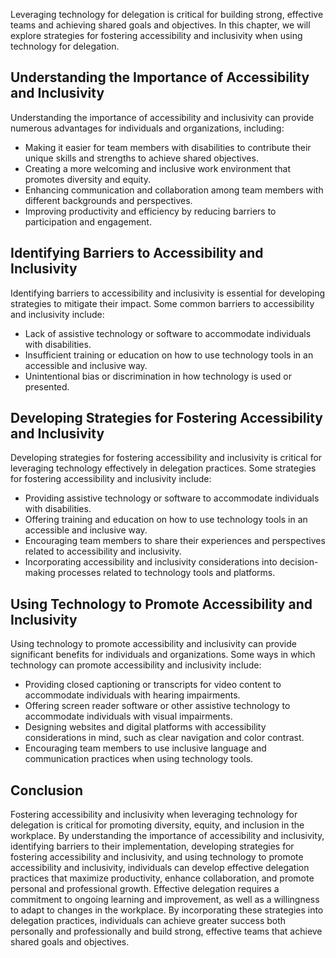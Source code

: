 
Leveraging technology for delegation is critical for building strong, effective teams and achieving shared goals and objectives. In this chapter, we will explore strategies for fostering accessibility and inclusivity when using technology for delegation.

Understanding the Importance of Accessibility and Inclusivity
-------------------------------------------------------------

Understanding the importance of accessibility and inclusivity can provide numerous advantages for individuals and organizations, including:

* Making it easier for team members with disabilities to contribute their unique skills and strengths to achieve shared objectives.
* Creating a more welcoming and inclusive work environment that promotes diversity and equity.
* Enhancing communication and collaboration among team members with different backgrounds and perspectives.
* Improving productivity and efficiency by reducing barriers to participation and engagement.

Identifying Barriers to Accessibility and Inclusivity
-----------------------------------------------------

Identifying barriers to accessibility and inclusivity is essential for developing strategies to mitigate their impact. Some common barriers to accessibility and inclusivity include:

* Lack of assistive technology or software to accommodate individuals with disabilities.
* Insufficient training or education on how to use technology tools in an accessible and inclusive way.
* Unintentional bias or discrimination in how technology is used or presented.

Developing Strategies for Fostering Accessibility and Inclusivity
-----------------------------------------------------------------

Developing strategies for fostering accessibility and inclusivity is critical for leveraging technology effectively in delegation practices. Some strategies for fostering accessibility and inclusivity include:

* Providing assistive technology or software to accommodate individuals with disabilities.
* Offering training and education on how to use technology tools in an accessible and inclusive way.
* Encouraging team members to share their experiences and perspectives related to accessibility and inclusivity.
* Incorporating accessibility and inclusivity considerations into decision-making processes related to technology tools and platforms.

Using Technology to Promote Accessibility and Inclusivity
---------------------------------------------------------

Using technology to promote accessibility and inclusivity can provide significant benefits for individuals and organizations. Some ways in which technology can promote accessibility and inclusivity include:

* Providing closed captioning or transcripts for video content to accommodate individuals with hearing impairments.
* Offering screen reader software or other assistive technology to accommodate individuals with visual impairments.
* Designing websites and digital platforms with accessibility considerations in mind, such as clear navigation and color contrast.
* Encouraging team members to use inclusive language and communication practices when using technology tools.

Conclusion
----------

Fostering accessibility and inclusivity when leveraging technology for delegation is critical for promoting diversity, equity, and inclusion in the workplace. By understanding the importance of accessibility and inclusivity, identifying barriers to their implementation, developing strategies for fostering accessibility and inclusivity, and using technology to promote accessibility and inclusivity, individuals can develop effective delegation practices that maximize productivity, enhance collaboration, and promote personal and professional growth. Effective delegation requires a commitment to ongoing learning and improvement, as well as a willingness to adapt to changes in the workplace. By incorporating these strategies into delegation practices, individuals can achieve greater success both personally and professionally and build strong, effective teams that achieve shared goals and objectives.
